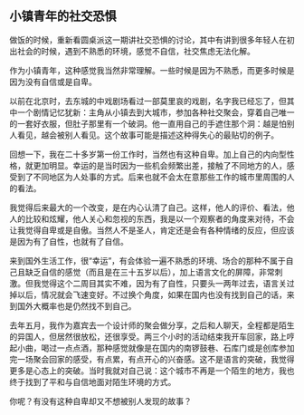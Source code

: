 ## 小镇青年的社交恐惧

做饭的时候，重新看圆桌派这一期讲社交恐惧的讨论，其中有讲到很多年轻人在初出社会的时候，遇到不熟悉的环境，感觉不自信，社交焦虑无法化解。

作为小镇青年，这种感觉我当然非常理解。一些时候是因为不熟悉，而更多时候是因为没有自信或是自卑。

以前在北京时，去东城的中戏剧场看过一部莫里哀的戏剧，名字我已经忘了，但其中一个剧情记忆犹新：主角从小镇去到大城市，参加各种社交聚会，穿着自己唯一的一套好衣服，但肚子那里有一个破洞。他一直用自己的手遮住那个洞：越是怕别人看见，越会被别人看见。这个故事可能是描述这种得失心的最贴切的例子。

回想一下，我在二十多岁第一份工作时，当然也有这种自卑。加上自己的内向型性格，就更加明显。幸运的是当时因为一些机会频繁出差，接触了不同地方的人，感受到了不同地区为人处事的方式。后来也就不会太在意那些工作的城市里周围的人的看法。

我觉得后来最大的一个改变，是在内心认清了自己。这样，他人的评价、看法，他人的比较和炫耀，他人关心和忽视的东西，我是以一个观察者的角度来对待，不会让我觉得自卑或是自傲。当然人不是圣人，肯定还是会有各种情绪的反应，但应该是因为有了自性，也就有了自信。

来到国外生活工作，很“幸运”，有会体验一遍不熟悉的环境、场合的那种不属于自己且缺乏自信的感觉（而且是在三十五岁以后），加上语言文化的屏障，非常刺激。但我觉得这个二周目其实不难，因为有了自性，只要头一两年过去，语言关过掉以后，情况就会飞速变好。不过换个角度，如果在国内也没有找到自己的话，来到国外大概率也是仍然找不到自己。

去年五月，我作为嘉宾去一个设计师的聚会做分享，之后和人聊天，全程都是陌生的异国人，但居然很放松，还很享受。两三个小时的活动结束我开车回家，路上哼起小曲，喝过一点点酒，那种感觉就像是在国内的南锣鼓巷、石库门或是创库参加完一场聚会回家的感受，有点累，有点开心的兴奋感。这不是语言的突破，我觉得更多是心态上的突破。当时我就对自己说：这个城市不再是一个陌生的地方，我也终于找到了平和与自信地面对陌生环境的方式。

你呢？有没有这种自卑却又不想被别人发现的故事？
